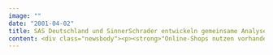 ```yaml
---
image: ""
date: "2001-04-02"
title: SAS Deutschland und SinnerSchrader entwickeln gemeinsame Analyseverfahren für effizienteren eBusiness
content: <div class="newsbody"><p><strong>"Online-Shops nutzen vorhandenes Potential nicht" / Data Mining und Consulting stehen im Mittelpunkt</strong></p><p>Der Business Intelligence Spezialist SAS Deutschland und der Internetdienstleister SinnerSchrader haben eine Kooperation zur Entwicklung von Analyseverfahren geschlossen, mit denen das Umsatzpotenzial von eBusiness-Angeboten deutlich besser ausgenutzt werden soll. SAS ist der weltweit größte Anbieter von Data Mining und Data Warehousing Lösungen. SinnerSchrader betreut als eBusiness-Enabler Unternehmen wie Otto Versand, Europcar und Deutsche Bank 24.</p><p>"Der Internetumsatz der Old Economy könnte doppelt so hoch sein", betont Matthias Schrader, Vorstand von SinnerSchrader. Doch die Unkenntnis gerade großer Konzerne über ihre Zielgruppen im Internet und die Versäumnisse, Offline-Kunden von den Vorteilen des Internets zu überzeugen, verursachen Umsatzeinbußen in Millionenhöhe. Vorbild für die neue Kooperation sind die Erfahrungen von SinnerSchrader aus dem Relaunch von Tchibo.de. Obwohl das Sortiment fast das gleiche blieb, konnte der Online-Shop des Kaffeerösters seinen Umsatz durch gezielte Verbesserungen des Webauftritts vervielfachen.</p><p>SAS Deutschland und SinnerSchrader wollen nicht nur das Volumen der Zugriffe, sondern die Qualität der Kundenkontakte über Websites, mobile Dienste und Call Center messen und für konkrete Verbesserungen verwerten. Hierzu werden anhand statistischer Methoden alle Daten zur Kundenaktzeptanz eines Online-Angebotes erfaßt. Grundlegende Vertriebsaspekte werden im Internet zu selten berücksichtigt. "Data Mining hilft, den Kundenbedürfnissen auf die Spur zu kommen. Aus scheinbar unzusammenhängenden Webdaten lassen sich aussagekräftige Informationen über Wünsche, Interessen und Kaufverhalten der Kunden gewinnen," sagt Jürgen Fritz, Director Marketing &amp; Strategy bei SAS Deutschland.</p><p>Deswegen legen die Kooperationspartner ihre Aufmerksamkeit vor allem auf die Organisation des Kundenkontakts. Hierzu gehören die Sortimentsauswahl, internetgerechte Verkaufskonditionen und ein Marketing, das den Kunden auch erreicht. Über den Weg kontinuierlicher Optimierungen werden die Kundenzufriedenheit und der Umsatz pro Kunde dauerhaft erhöht, um so eine nachhaltige Profitabilitätssteigerung der heute noch oftmals defizitären digitalen Kanäle zu erreichen.</p></div>
---
```

